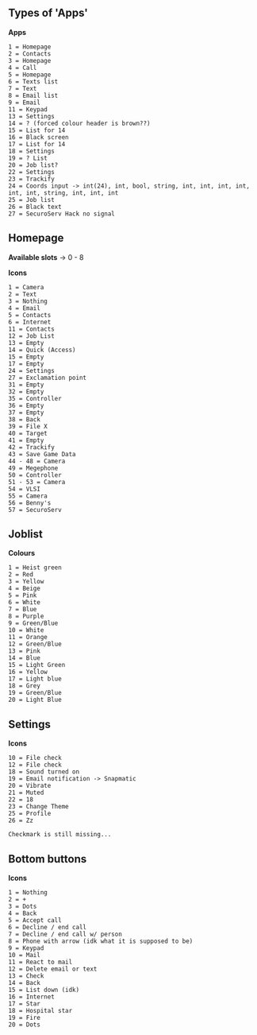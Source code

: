 ## Types of 'Apps'

**Apps**

    1 = Homepage
    2 = Contacts 
    3 = Homepage
    4 = Call 
    5 = Homepage
    6 = Texts list
    7 = Text
    8 = Email list
    9 = Email 
    11 = Keypad
    13 = Settings
    14 = ? (forced colour header is brown??)
    15 = List for 14
    16 = Black screen
    17 = List for 14
    18 = Settings
    19 = ? List
    20 = Job list?
    22 = Settings 
    23 = Trackify
    24 = Coords input -> int(24), int, bool, string, int, int, int, int, int, int, string, int, int, int
    25 = Job list
    26 = Black text
    27 = SecuroServ Hack no signal

## Homepage

**Available slots** -> 0 - 8

**Icons**

    1 = Camera 
    2 = Text
    3 = Nothing 
    4 = Email
    5 = Contacts
    6 = Internet
    11 = Contacts
    12 = Job List
    13 = Empty
    14 = Quick (Access)
    15 = Empty
    17 = Empty
    24 = Settings
    27 = Exclamation point
    31 = Empty
    32 = Empty
    35 = Controller
    36 = Empty
    37 = Empty
    38 = Back
    39 = File X
    40 = Target
    41 = Empty
    42 = Trackify
    43 = Save Game Data
    44 - 48 = Camera 
    49 = Megephone
    50 = Controller
    51 - 53 = Camera
    54 = VLSI
    55 = Camera
    56 = Benny's
    57 = SecuroServ 

## Joblist

**Colours**

    1 = Heist green
    2 = Red
    3 = Yellow
    4 = Beige
    5 = Pink
    6 = White
    7 = Blue
    8 = Purple
    9 = Green/Blue 
    10 = White 
    11 = Orange 
    12 = Green/Blue 
    13 = Pink
    14 = Blue
    15 = Light Green
    16 = Yellow
    17 = Light blue
    18 = Grey
    19 = Green/Blue
    20 = Light Blue


## Settings 

**Icons**

    10 = File check
    12 = File check
    18 = Sound turned on
    19 = Email notification -> Snapmatic
    20 = Vibrate 
    21 = Muted
    22 = 18 
    23 = Change Theme
    25 = Profile
    26 = Zz

    Checkmark is still missing...

## Bottom buttons 

**Icons**

    1 = Nothing
    2 = +
    3 = Dots
    4 = Back
    5 = Accept call
    6 = Decline / end call
    7 = Decline / end call w/ person
    8 = Phone with arrow (idk what it is supposed to be)
    9 = Keypad
    10 = Mail
    11 = React to mail
    12 = Delete email or text
    13 = Check
    14 = Back
    15 = List down (idk)
    16 = Internet
    17 = Star
    18 = Hospital star
    19 = Fire 
    20 = Dots